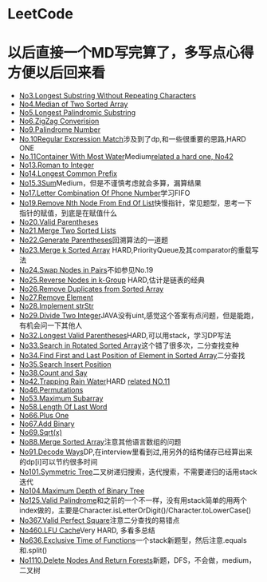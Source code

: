 # LeetCode
# 以后直接一个MD写完算了，多写点心得方便以后回来看
* [No3.Longest Substring Without Repeating Characters](https://github.com/ooorouge/LeetCode/tree/master/No.3%20Substring)
* [No4.Median of Two Sorted Array](https://github.com/ooorouge/LeetCode/tree/master/No.4%20Median%20of%20Two%20Sorted%20Arrays)
* [No5.Longest Palindromic Substring](https://github.com/ooorouge/LeetCode/tree/master/No.5%20Longest%20Palindromic%20Substring)
* [No6.ZigZag Converision](https://github.com/ooorouge/LeetCode/tree/master/No.6%20ZigZag%20Conversion)
* [No9.Palindrome Number](https://github.com/ooorouge/LeetCode/blob/master/No%209%20Palindrome%20Number.md)
* [No.10Regular Expression Match](https://github.com/ooorouge/LeetCode/blob/master/No.10%20Regular%20Expression%20Match.md)涉及到了dp,和一些很重要的思路,HARD ONE
* [No.11Container With Most Water](https://github.com/ooorouge/LeetCode/blob/master/No.11%20Container%20With%20Most%20Water.md)Medium[related a hard one, No42](https://github.com/ooorouge/LeetCode/blob/master/No.42%20Trapping%20Rain%20Water.md)
* [No13.Roman to Integer](https://github.com/ooorouge/LeetCode/blob/master/No%2013%20Roman%20to%20Integer.md)
* [No14.Longest Common Prefix](https://github.com/ooorouge/LeetCode/blob/master/No%2014%20Longest%20Common%20Prefix.md)
* [No15.3Sum](https://github.com/ooorouge/LeetCode/blob/master/No.15%203Sum.md)Medium，但是不谨慎考虑就会多算，漏算结果
* [No17.Letter Combination Of Phone Number](https://github.com/ooorouge/LeetCode/blob/master/No.17%20Letter%20Combination%20Of%20A%20Phone%20Number.md)学习FIFO
* [No19.Remove Nth Node From End Of List](https://github.com/ooorouge/LeetCode/blob/master/No.19%20Remove%20Nth%20Node%20From%20End%20Of%20List.md)快慢指针，常见题型，思考一下指针的赋值，到底是在赋值什么
* [No20.Valid Parentheses](https://github.com/ooorouge/LeetCode/blob/master/No%2020%20Valid%20Parentheses.md)
* [No21.Merge Two Sorted Lists](https://github.com/ooorouge/LeetCode/blob/master/No%2021%20Merge%20Two%20Sorted%20Lists.md)
* [No22.Generate Parentheses](https://github.com/ooorouge/LeetCode/blob/master/No.22%20Generate%20Parentheses.md)回溯算法的一道题
* [No23.Merge k Sorted Array](https://github.com/ooorouge/LeetCode/blob/master/No.23%20Merge%20k%20Sorted%20Lists.md) HARD,PriorityQueue及其comparator的重载写法
* [No24.Swap Nodes in Pairs](https://github.com/ooorouge/LeetCode/blob/master/No.24%20Swap%20Nodes%20in%20Pairs.md)不如参见No.19
* [No25.Reverse Nodes in k-Group](https://github.com/ooorouge/LeetCode/blob/master/No.25%20Reverse%20Nodes%20in%20K-Group.md) HARD,估计是链表的经典
* [No26.Remove Duplicates from Sorted Array](https://github.com/ooorouge/LeetCode/blob/master/No%2026%20Remove%20Duplicates%20from%20Sorted%20Array.md)
* [No27.Remove Element](https://github.com/ooorouge/LeetCode/blob/master/No%2027%20Remove%20Element.md)
* [No28.Implement strStr](https://github.com/ooorouge/LeetCode/blob/master/No%2028%20Implement%20strStr.md)
* [No29.Divide Two Integer](https://github.com/ooorouge/LeetCode/blob/master/No.29%20Divide%20Two%20Integer.md)JAVA没有uint,感觉这个答案有点问题，但是能跑，有机会问一下其他人
* [No32.Longest Valid Parentheses](https://github.com/ooorouge/LeetCode/blob/master/No.32%20Longest%20Valid%20Parentheses.md)HARD,可以用stack，学习DP写法
* [No33.Search in Rotated Sorted Array](https://github.com/ooorouge/LeetCode/blob/master/No.33%20Search%20in%20Rotated%20Sorted%20Array.md)这个错了很多次，二分查找变种
* [No34.Find First and Last Position of Element in Sorted Array](https://github.com/ooorouge/LeetCode/blob/master/No.34%20Find%20First%20and%20Last%20Position%20of%20Element%20in%20Sorted%20Array.md)二分查找
* [No35.Search Insert Position](https://github.com/ooorouge/LeetCode/blob/master/No%2035%20Search%20Insert%20Position.md)
* [No38.Count and Say](https://github.com/ooorouge/LeetCode/blob/master/No.38%20Count%20and%20Say.md)
* [No42.Trapping Rain Water](https://github.com/ooorouge/LeetCode/blob/master/No.42%20Trapping%20Rain%20Water.md)HARD [related NO.11](https://github.com/ooorouge/LeetCode/blob/master/No.11%20Container%20With%20Most%20Water.md)
* [No46.Permutations](https://github.com/ooorouge/LeetCode/blob/master/No.46%20Permutations.md)
* [No53.Maximum Subarray](https://github.com/ooorouge/LeetCode/blob/master/No.53%20Maximum%20Subarray.md)
* [No58.Length Of Last Word](https://github.com/ooorouge/LeetCode/blob/master/No.58%20Length%20of%20last%20word.md)
* [No66.Plus One](https://github.com/ooorouge/LeetCode/blob/master/No.66%20Plus%20One.md)
* [No67.Add Binary](https://github.com/ooorouge/LeetCode/blob/master/No.67%20Add%20Binary.md)
* [No69.Sqrt(x)](https://github.com/ooorouge/LeetCode/blob/master/No.69%20Sqrt(x).md)
* [No88.Merge Sorted Array](https://github.com/ooorouge/LeetCode/blob/master/No.88%20Merge%20Sorted%20Array.md)注意其他语言数组的问题
* [No91.Decode Ways](https://github.com/ooorouge/LeetCode/blob/master/No.91%20Decode%20Ways.md)DP,在interview里看到过,用另外的结构储存已经算出来的dp[i]可以节约很多时间
* [No101.Symmetric Tree](https://github.com/ooorouge/LeetCode/blob/master/No.101%20Symmetric%20Tree.md)二叉树递归搜索，迭代搜索，不需要递归的话用stack迭代
* [No104.Maximum Depth of Binary Tree](https://github.com/ooorouge/LeetCode/blob/master/No.104%20Maximum%20Depth%20of%20Binary%20Tree.md)
* [No125.Valid Palindrome](https://github.com/ooorouge/LeetCode/blob/master/No.125%20Valid%20Palindrome.md)和之前的一个不一样，没有用stack简单的用两个index做的，主要是Character.isLetterOrDigit()/Character.toLowerCase()
* [No367.Valid Perfect Square](https://github.com/ooorouge/LeetCode/blob/master/No.367%20Valid%20Perfect%20Square.md)注意二分查找的易错点
* [No460.LFU Cache](https://github.com/ooorouge/LeetCode/blob/master/No.460%20LFU%20Cache.md)Very HARD, 多看多总结
* [No636.Exclusive Time of Functions](https://github.com/ooorouge/LeetCode/blob/master/No.636%20Exclusive%20Time%20of%20Functions.md)一个stack新题型，然后注意.equals和.split()
* [No1110.Delete Nodes And Return Forests](https://github.com/ooorouge/LeetCode/blob/master/No.1110%20Delete%20Nodes%20And%20Return%20Forests.md)新题，DFS，不会做，medium，二叉树
